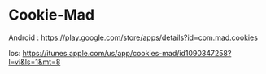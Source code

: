 # Cookie-Mad

Android :
https://play.google.com/store/apps/details?id=com.mad.cookies

Ios:
https://itunes.apple.com/us/app/cookies-mad/id1090347258?l=vi&ls=1&mt=8
